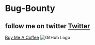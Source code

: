 # Bug-Bounty
 
## follow me on twitter [Twitter](https://twitter.com/faizee_asad)

[Buy Me A Coffee](https://www.buymeacoffee.com/faizee)
![GitHub Logo](https://productdesignonline.com/wp-content/uploads/2019/12/support-free-fusion-360-tutorials-on-kevin-kennedys-buy-me-a-coffee-page-1.png) 
